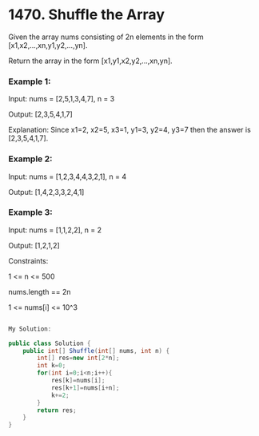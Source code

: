 # 1470. Shuffle the Array
Given the array nums consisting of 2n elements in the form [x1,x2,...,xn,y1,y2,...,yn].

Return the array in the form [x1,y1,x2,y2,...,xn,yn].

 

### Example 1:

Input: nums = [2,5,1,3,4,7], n = 3

Output: [2,3,5,4,1,7] 

Explanation: Since x1=2, x2=5, x3=1, y1=3, y2=4, y3=7 then the answer is [2,3,5,4,1,7].
### Example 2:

Input: nums = [1,2,3,4,4,3,2,1], n = 4

Output: [1,4,2,3,3,2,4,1]
### Example 3:

Input: nums = [1,1,2,2], n = 2

Output: [1,2,1,2]
 

Constraints:

1 <= n <= 500

nums.length == 2n

1 <= nums[i] <= 10^3


```csharp

My Solution:

public class Solution {
    public int[] Shuffle(int[] nums, int n) {
        int[] res=new int[2*n];
        int k=0;
        for(int i=0;i<n;i++){
            res[k]=nums[i];
            res[k+1]=nums[i+n];
            k+=2;
        }
        return res;
    }
}

```
